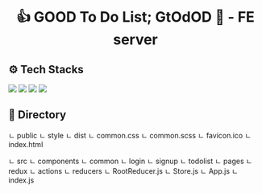 <div align=center>
  <h1> 👍 GOOD To Do List; GtOdOD 📝 - FE server </h1>
</div>


## ⚙️ Tech Stacks
 <img src="https://img.shields.io/badge/react-61DAFB?style=for-the-badge&logo=react&logoColor=black"> <img src="https://img.shields.io/badge/redux-764ABC?style=for-the-badge&logo=redux&logoColor=white"> <img src="https://img.shields.io/badge/mui-007FFF?style=for-the-badge&logo=mui&logoColor=white"> <img src="https://img.shields.io/badge/scss-CC6699?style=for-the-badge&logo=sass&logoColor=white">
 
## 📂 Directory 


  ㄴ public
    ㄴ style
      ㄴ dist
        ㄴ common.css
      ㄴ common.scss
    ㄴ favicon.ico
    ㄴ index.html

  ㄴ src
    ㄴ components
      ㄴ common
      ㄴ login
      ㄴ signup
      ㄴ todolist
    ㄴ pages
    ㄴ redux
      ㄴ actions
      ㄴ reducers
      ㄴ RootReducer.js
      ㄴ Store.js
    ㄴ App.js
    ㄴ index.js

